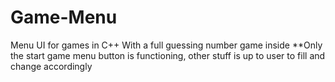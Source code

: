# Game-Menu
Menu UI for games in C++ 
With a full guessing number game inside
**Only the start game menu button is functioning, other stuff is up to user to fill and change accordingly
